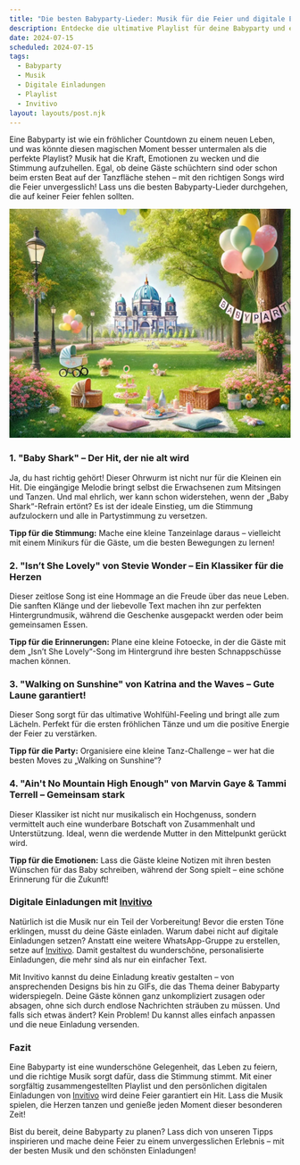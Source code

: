 ```yaml
---
title: "Die besten Babyparty-Lieder: Musik für die Feier und digitale Einladungen"
description: Entdecke die ultimative Playlist für deine Babyparty und erfahre, wie digitale Einladungen von Invitivo deine Feier unvergesslich machen können.
date: 2024-07-15
scheduled: 2024-07-15
tags:
  - Babyparty
  - Musik
  - Digitale Einladungen
  - Playlist
  - Invitivo
layout: layouts/post.njk
---
```


Eine Babyparty ist wie ein fröhlicher Countdown zu einem neuen Leben, und was könnte diesen magischen Moment besser untermalen als die perfekte Playlist? Musik hat die Kraft, Emotionen zu wecken und die Stimmung aufzuhellen. Egal, ob deine Gäste schüchtern sind oder schon beim ersten Beat auf der Tanzfläche stehen – mit den richtigen Songs wird die Feier unvergesslich! Lass uns die besten Babyparty-Lieder durchgehen, die auf keiner Feier fehlen sollten.

![Babyparty mit Musik](/img/picnic-park.webp)

### 1. **"Baby Shark" – Der Hit, der nie alt wird**

Ja, du hast richtig gehört! Dieser Ohrwurm ist nicht nur für die Kleinen ein Hit. Die eingängige Melodie bringt selbst die Erwachsenen zum Mitsingen und Tanzen. Und mal ehrlich, wer kann schon widerstehen, wenn der „Baby Shark“-Refrain ertönt? Es ist der ideale Einstieg, um die Stimmung aufzulockern und alle in Partystimmung zu versetzen.

**Tipp für die Stimmung:** Mache eine kleine Tanzeinlage daraus – vielleicht mit einem Minikurs für die Gäste, um die besten Bewegungen zu lernen!

### 2. **"Isn’t She Lovely" von Stevie Wonder – Ein Klassiker für die Herzen**

Dieser zeitlose Song ist eine Hommage an die Freude über das neue Leben. Die sanften Klänge und der liebevolle Text machen ihn zur perfekten Hintergrundmusik, während die Geschenke ausgepackt werden oder beim gemeinsamen Essen.

**Tipp für die Erinnerungen:** Plane eine kleine Fotoecke, in der die Gäste mit dem „Isn’t She Lovely“-Song im Hintergrund ihre besten Schnappschüsse machen können.

### 3. **"Walking on Sunshine" von Katrina and the Waves – Gute Laune garantiert!**

Dieser Song sorgt für das ultimative Wohlfühl-Feeling und bringt alle zum Lächeln. Perfekt für die ersten fröhlichen Tänze und um die positive Energie der Feier zu verstärken.

**Tipp für die Party:** Organisiere eine kleine Tanz-Challenge – wer hat die besten Moves zu „Walking on Sunshine“?

### 4. **"Ain't No Mountain High Enough" von Marvin Gaye & Tammi Terrell – Gemeinsam stark**

Dieser Klassiker ist nicht nur musikalisch ein Hochgenuss, sondern vermittelt auch eine wunderbare Botschaft von Zusammenhalt und Unterstützung. Ideal, wenn die werdende Mutter in den Mittelpunkt gerückt wird.

**Tipp für die Emotionen:** Lass die Gäste kleine Notizen mit ihren besten Wünschen für das Baby schreiben, während der Song spielt – eine schöne Erinnerung für die Zukunft!

### **Digitale Einladungen mit [Invitivo](https://invitivo.com/create)**

Natürlich ist die Musik nur ein Teil der Vorbereitung! Bevor die ersten Töne erklingen, musst du deine Gäste einladen. Warum dabei nicht auf digitale Einladungen setzen? Anstatt eine weitere WhatsApp-Gruppe zu erstellen, setze auf [Invitivo](https://invitivo.com/). Damit gestaltest du wunderschöne, personalisierte Einladungen, die mehr sind als nur ein einfacher Text.

Mit Invitivo kannst du deine Einladung kreativ gestalten – von ansprechenden Designs bis hin zu GIFs, die das Thema deiner Babyparty widerspiegeln. Deine Gäste können ganz unkompliziert zusagen oder absagen, ohne sich durch endlose Nachrichten sträuben zu müssen. Und falls sich etwas ändert? Kein Problem! Du kannst alles einfach anpassen und die neue Einladung versenden.

### **Fazit**

Eine Babyparty ist eine wunderschöne Gelegenheit, das Leben zu feiern, und die richtige Musik sorgt dafür, dass die Stimmung stimmt. Mit einer sorgfältig zusammengestellten Playlist und den persönlichen digitalen Einladungen von [Invitivo](https://invitivo.com/) wird deine Feier garantiert ein Hit. Lass die Musik spielen, die Herzen tanzen und genieße jeden Moment dieser besonderen Zeit!

Bist du bereit, deine Babyparty zu planen? Lass dich von unseren Tipps inspirieren und mache deine Feier zu einem unvergesslichen Erlebnis – mit der besten Musik und den schönsten Einladungen!
